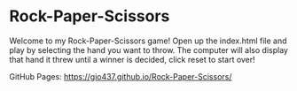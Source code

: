 # Rock-Paper-Scissors


Welcome to my Rock-Paper-Scissors game! Open up the index.html file and play by selecting the hand you want to throw. The computer will also display that hand it threw until a winner is decided, click reset to start over!

GitHub Pages:  https://gio437.github.io/Rock-Paper-Scissors/
